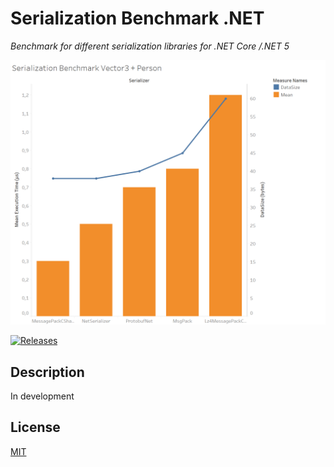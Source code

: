# Serialization Benchmark .NET

*Benchmark for different serialization libraries for .NET Core /.NET 5*

![Screenshot](./Docs/SerializationBenchmark.png)

[![Releases](https://img.shields.io/github/release/JohannesDeml/SerializationBenchmarkDotNet/all.svg)](../../releases)

## Description

In development

## License

[MIT](./LICENSE)
